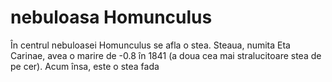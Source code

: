 # nebuloasa Homunculus

În centrul nebuloasei Homunculus se afla o stea. Steaua, numita Eta Carinae,
avea o marire de -0.8 în 1841 (a doua cea mai stralucitoare stea de pe cer).
Acum însa, este o stea fada

